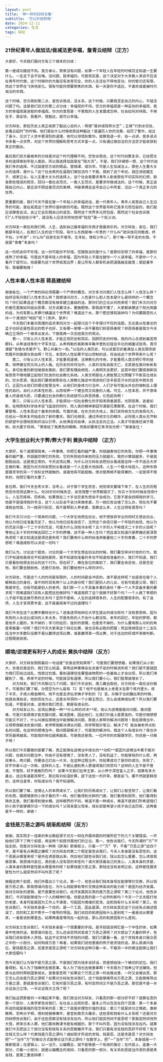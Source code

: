 ```yaml
---
layout: post
title: '神一样的四辩合集'
subtitle: '可以抄结构哦'
date: 2024-12-11
categories: 生活
tags: 辩论
---
```


### 21世纪青年人做加法/做减法更幸福，詹青云结辩（正方）
    大家好，今天我们跟对方有三个根本的分歧：

    第一是成功路径不同。我方承认，聚焦没有问题，如果一个年轻人在年轻的时候完全知道一生要什么，一生走下去不后悔，没问题，挺幸福的。可是现实是，这个决定对于大多数人来说不应该在青年时代做，这个时候你的大脑没有发育完全、你的人生还在不停地变动、你的智识还有限，而这个世界在飞快地变化。很有可能你想要聚焦的东西，有一天是你不适应、不喜欢或者被时代淘汰的东西。

    这个时候，您方跳到第二点，是告诉我说，没关系，这个时候，只要我坚定自己的内心，不就没问题了吗。这是我们双方的第二点分歧：幸福观的不同。您方的幸福观是一种妥协的幸福观，我方的幸福观是进取的幸福观。你方的意思是：不管我的人生发展成怎样，社会如何对待我，不用在乎，我妥协、我看开、我豁达，就可以幸福。

    对方辩友，那些历史上真正收获了豁达心态的人：杨慎“是非成败转头空”；王维“行到水穷处，坐看云起时”的时候。他们是在什么时候收获这种豁达？是遍历人世的沧桑，经历了繁华、经过了奋斗，见识了人世中更深刻的道理，他可以领悟到繁华。就算我退一步、俗一点讲，我多读点书多看一点世界，对这个世界的理解和思考方式丰富一点，只有通过做加法的方法您才能收获到真正的豁达。

    最后我们双方最根本的分歧是对这个时代理解不同。您告诉我说，这个时代纷繁复杂，已经把太多的选择推到年轻人面前，所以我选择加就是在“随大流”。不是，我们仔细想一想，这个时代给我们多的选择，不过就是您方说的商品、营销课、成功学。可是人生加减法上，那些人生重大关头的选择，是什么？这个社会真的在逼我们做加法吗？不是。我到了这个年纪，就应该结婚生子、成家立业。在人生重大关头的选择上，这个社会是要求青年人割舍那些不切实际的幻想，割舍那些错误的观念，回归一套社会范式、一套人生范式，是要求你做减法的。这个时候，真正追随自己内心，是应该不顾这套范式的束缚，冲破束缚去追寻自己心中所爱、活出一个真正多元的世界。

    更重要的是，我们今天不是在替一个年轻人的幸福说话，是一代青年人。青年人拓宽自己人生边界的可能，是在拓宽这个世界价值判断的可能。既然这个世界是号称它是多元而包容的，我们就应该肆意去试，去让它去实践自己的诺言。既然这个世界多元而包容，既然这个社会告诉我们“人不轻狂枉少年”，就没有人应该天然地觉得“轻狂”是一个贬义词。

    对方辩友一直在劝我们啊，人生，选到自己最幸福的东西才是最快乐的。对方辩友，各位，我们都是年轻人，在我们人生的这个阶段，有什么东西是唯一珍贵的？什么叫“欲买桂花同载酒，终不似，少年游”；什么叫“旧游无处不堪寻。无寻处，惟有少年心”。那个唯一带不走的东西，不就是“青春”本身吗？

    这一份机会你不珍惜，这一份可能你不珍惜。您跟我谈的是什么？是那份安顿了的幸福、是那份成熟了的幸福。可是这不是年轻人的幸福，因为年轻人不是在替你一个人谋幸福，不是你一个人看开了就可以，他是要为这个世界拓宽边界；是让所有人都有机会把道路越走越宽；是趁着年轻，我偏要勉强！
### 人性本善人性本恶 蒋昌建结辩
    谢谢各位，一个严肃的辩论场需要一个严肃的概念。对方多次问我们人性怎么样？人性怎么样？始终没有问我们人性本怎么样？我想请问对方，人性是什么和人性本是什么是同样的一个概念吗？你们如果连这个概念都没有根本建立基础的话，那你们的立论从何而来呢？我们多次问对方的善花里面如何结出恶果，对方说要浇水，要施肥呀。那我就不懂了，大家都承蒙这个阳光雨露的话，为何有那么多罪行横遍这个世界呢？难道这个水，那个肥还情有独钟吗？为何要跟恶的人作一个潇洒的“吻别”呢？(笑声、掌声) 
    　　今天我们本着对真理的追求来同对方一起探讨这个千年探讨不完的话题。无论是从性善论的孟子也好还是性恶论的荀子也好，又有哪一家哪一派不要我们抑恶扬善呢？抑恶扬善是我方今天确立立场的一个根本出发点。下面我再一次总结我方的观点。
    　　第一，只有认识人性本恶，才能正视历史和现实。回顾历史的时候，我的内心总感到痛苦而颤抖。从希波战争到十字军东征，从希特勒的奥斯维辛集中营到日寇在华北的细菌试验场，真可谓是“色情与贪婪齐飞，野心共暴力一色。”以往的人类历史，可以说是交织着满足人类无限贪欲而展开的狼烟与铁血啊！可见，本恶的人性如果不加以控制的话，将会给这个世界带来什么呢？
    　　第二，只有认识人性本恶，才能重视道德、法律教化的作用，才能重视人类文明引导的结果，培养健全而又向上的人格。在历史的坎坷当中，人类并没有自取灭亡。尤其是在面对彬彬有礼、亲切友善的新加坡朋友面前，我们更有理由相信，人类明天会更好，这其中我们要感谢新加坡孜孜不倦地建立起他们优良的社会教化系统。人类文明是在人类智慧之光照耀下不断茁壮成长的。饮水思源，借此我们要感谢那些在人类教化路途中洒进他们含辛茹苦汗水的这些中西先哲们。正因为从他们的理论智慧当中，从他们的身体力行当中，人们才有可能从外在的强制走上理性的自约，自约人的本性的恶，从而培养一个健全而又向善的人格。可见，人性本恶，并不意味着人终身成为恶，只要通过社会的教化系统就可以弃恶扬善，化性起伪啊！
    　　第三，只有认识人性本恶，才能调动一切社会教化的手段来扬善避恶。光阴荏苒，逝者如斯，在物质和科学技术突飞猛进的同时，而人类的精神家园可谓是花果飘零。在这个时候，我们要警惕，人性本恶这个基本的命题。可喜的是，在东方的大地上，我们说传统文化的发扬光大，已经从一阳来复开始走向了新的春天。我们也相信，通过传统文化的精华，必将使人类从无节制的欲望中合理地扼制并加以引导，从他律走向自律，从执法走向立法。人类才可能挽狂澜于既倒，扶大厦于将倾。“黑夜给了我黑色的眼睛，而我却要用它来寻找光明！”谢谢各位！
### 大学生创业利大于弊/弊大于利 黄执中结辩 （正方）
    大家好，有个道理很简单。一件事情，你把它看的越严重，你就越害怕它的失败。你把一件事情看的越严重，你就越恐惧它的失败。它的失败给你承担的压力就越大，我的计算就越多，于是就胆胆战战，这是很正常的。今天这场比赛，为什么对方辩友会把创业看成是这样一件不适合大学生做的事，是因为对方辩友把创业看成是一个人生极大地抉择，人生一个极大地投入，这种东西是跟求学的另一个目标全然抵触的，或者他有可能抵触，绝对是两相不能得兼的，一定是得不偿失的，他把它看的太重了。
    
    各位啊，我们今天去考大学，没考上，对于那个学生而言，他觉得天要塌下来了，在人生的历程而言你觉得这算什么。你20岁的时候失恋，会觉得整个世界都毁灭了，你五十岁的时候会觉得什么，人生历练嘛，历练嘛。如果我在二十岁谈恋爱先想会不会成功，它是不是会妨碍我的学习，他是不是值得我的专注，这个人以后会不会讨来做老婆，万一她红杏出墙了怎么办，现在先不要请她去吃饭，万一她另行别恋，我不是帮别人养老婆，我算这么多，人生过得有意思吗？
    
    我们今天只讨论一个简单的问题，一个大学生他想去创业，他不想放弃学业的同时又想去创业，他认为他已经准备充足了，他认为他已经有自信了，当然这个自信只是一个年轻的自信，他认为的充足只是一个二十岁的充足，可是为什么浇他冷水呢？五十岁的人干嘛熄灭二十岁的火焰呢？等他让五十岁的时候去回忆二十岁的莽撞，这不是一种人生吗？而且谁又知道只是莽撞还是深思熟虑呢？谁又知道这是得还是失呢？我们要用什么样的标准来衡量他二十岁的青春，二十岁的梦想呢？难道成败可以决定一切吗？
    
    我们认为，讨论这个题目，讨论的是一个大学生想去创业的时候，我们要怎样评价他的行为，我们不知道他是成也不知道他是败，我不知道他准备的多也不知道他准备的少，我们不知道，我们只是看到他想去创业的这个行为，现在好了，瘫在各位的面前了，我们要去肯定他，还是否定他，我们要去鼓励他，还是打击他，我们要给他什么样的评价。
    
    对方辩友，可是这个人的时间是有限的，人的时间是会冲突的。谁不是这样呢？在座各位每个人解释自己的身份，谁不同时具有两个以上的身份呢？我们是别人的儿女，也有可能是父母，我们既是学生，也有可能是别人的老师，我们那一个人不具备多重的身份？哪一个人不具备多重的要求呢？而难道我们没有人能把这些做好吗？难道我顾了这个就做不好那个吗？一个人做了孝顺的儿子就不能去做尽责的丈夫吗？显然不是嘛，人生的选择很多的，人生的配置很多的。有了选项，人生才变得更丰富，这不是最简单不过的道理吗？

    我们今天在这个比赛中要辩论什么？逐条逐项地辩论大学生就业的成与败吗？没有意思嘛，因为失败的人永远比成功的人多太多。可是失败的人不会什么都没有，老年的回忆，年轻的梦想，都是他手上握的，失不掉的；学习的经历，挫折的感慨，也是丢不掉的，为什么要用那么功利的角度来衡量一切呢？我们今天大家来这个辩论比赛，谁也没有必胜的把握；而且我相信这十二支队伍当中大多数队伍都不是以赢得这场比赛，或者赢得某一场比赛，对于这边的好或坏来做判断。过程既是收获。
### 顺境/逆境更有利于人的成长 黄执中结辩（反方）
    大家好，对方辩友刚刚最后一句话是“衣食足而知荣辱”，可是我们要想想看，如果我们从小到大，衣食总是足的，我们怎么知道，荣辱这种事情会在衣食不足的时候消失呢？我们是不是就因为我们历经过战乱，饱尝过饥饿，看到道德往往要借由物质的一些基础上才会出现，所以我们清醒到了，哦，原来不足的时候，可能就没有道德，所以我们要小心，我们智慧就增长了。 
    　　对方辩友，我们今天聊过几个问题，我们今天谈到，唐三藏去取经，对方辩友一直在谈孙猴子，可是我们要了解，孙悟空为什么能有 72 变？他不也是被太上老君关在那个炼丹里头，练了半天，才成火眼金睛吗，他不也是去求仙求佛才学到的 72 变。孙猴子当初蹦出来的时候，他就自满自足，他到现在为止，还是水帘洞的一个小猴王而已，怎么会成佛成仙呢？所以我们要知道，不管是对谁，逆境对我们而言，都是有成长的。 
    　　对方辩友认为，这场比赛是一种**什么样的对决**呢，他认为逆境是面对问题，面对困难，可是只有顺境才能克服问题，解决困难，因此他们，比我们价值上是更高的。可是仔细想想可能又不对了，什么叫做在顺境当中能够解决问题，那是人家帮你解决问题呀！我在顺境当中，父母帮我解决衣食问题，老师帮我解决课业问题，同学帮我抄笔记，解决了可 能会被老师点到名的问题。在这样的顺境当中，我问题是解决了，可是我的解决吗，我这个人有成长吗？我也许学历越来越高，可能我的地位越来越高，可是我还是我，一拉开你的衣服跟学历，你还是一只猴子呀！

    所以我们今天要做的是要了解，真正能够在逆境当中成长的**动机**是因为逆境当中勇于面对问题，在面对问题当中，你由于没有顺境了，没有贵人了，没有机运了，你能够有的什么呢，两双拳头，两只脚，你要自己打出一片天，在这种过程当中，你如果成功了是你的成功，失败了，好歹你奋斗过一次嘛，这样的人生，不是比遇到贵人更值得我们欣赏吗？这样的人生不是不管成，不管败，好歹轰轰烈烈吗？ 如果今天我们在帝王家，从小养于深宫富人之手，就算有多大基业，这边有诸葛亮帮忙，那边有刘伯温妙算，底下这些一列开来，都是岳飞，要不然就是韩信的，这样当皇帝，你有成长吗？我不知道啊。

    所以我们要了解，逆境让人的本质成长了，让我们的历练成长了，让我们心智坚韧了，让我们看的东西，跟顺境家的小孩子看的不一样。他们看得到光鲜的门面，我们看得到厕所，他们看得到锦衣玉食，我们看得到馊水桶。这样眼界的不同，难道不是一种成长，难道不是我们所希望我们的小孩子能够偶尔试一下的成长吗？父母亲是父母亲，成长却是希望小孩子自己去历练，这两者是不一样的，谢谢！ 

### 金钱是万恶之源吗 胡渐彪结辩（反方）
    谢谢。其实刚才一连串的争议都起源于对方一辩在开展命题的时候所犯下的几个关键错误。一开始他们弄下了两个前提，用这两个前提开展他们的立论。第一，他告诉我们，今天所谓的“万”不指全部。但是对方辩友这一种用《辞海》断章取义，只看一个“万” 字，不看“万恶之源”这四个字，是不是有点离题之嫌呢？对方辩友的第二个假定是告诉我们，今天人本身是没有恶性的。这个恶是从哪里来呢？是外在诱惑我出来。然后他们就告诉我们说，钱以后怎么重要，怎么诱惑我做恶事。我想请问各位，真的是人没有恶的本性吗？请大家抚着自己的良心，人类本身的贪婪，人类本身的那种兽性是从哪里来的呢？如果钱是万恶之源，那钱还没有发明之前，这种兽性跟贪婪性为什么就突然间不叫作恶了呢？

    根据这两个前提，他们开展出三个论点。第一个，他告诉我们钱本身现在能够等价交换，所以钱是万恶之源。那我想请问各位，为什么钱能够有等价交换这种高尚的能力呢？是因为经济发展。按对方辩友的逻辑，是不是要告诉我们，经济发展其实真的是万恶之源呢？第二个论点，他告诉我们，今天钱能够成为一个人的精神价值。但是这真的是一个必然判断吗？今天一个丈夫殴打他的老婆，本身可能是因为工作上不满意，可能因为情绪的宣泄，这和钱有什么关系呢？第三，他告诉我们，今天钱本身是一个目的，是一个工具，因此是源。对方辩友其实这个已经有点阐述错误了，目的和工具不等于一个推导的导因。我们说目的和原因有什么差别呢？一者是说从哪里来，一者是说到哪里去。如果两者是等同在一起的话，那么目的和原因有什么差别。

    对方辩友又告诉我们，今天钱本身是一个很重要的手段。是手段就说明它是一个中性的体，如果是中性体的话，我想请问各位，怎么还会突然间变成了万恶之源呢？对方提出了大量的例子，告诉我们说有很多人贪钱。姑且不论贪钱不贪钱的问题，我们只要看一看，这个贪钱本身只是众恶之中的一小部分，如何构成万恶？再者，如果我们说他里面的例子是贪钱的话，那么我请问各位，是钱是恶之源，还是贪是恶之源呢？对方辩友这种只看一半，不看另一半的做法能够让我们大家信服吗？

    而今天我们认为钱不是万恶之源，不是我们想为钱多说好话，而是想给钱一个确切的定位。我们看得到，有人为了钱确然去做恶事，有人为了钱也去做善事啊！今天我为了钱奉公守法赚钱，但是与此同时帮助国家成长，是善是恶呢？如果这个万恶之源一时会推出善，一时又会推出恶，那它怎么还会是万恶之源呢？如果对方辩友告诉我们，这个钱能够推导出万恶之源，又能够推导出万善之源，那就是告诉我们，它有时是万恶之源，有时突然间又不是万恶之源。那您是不是一半论证自己立场，一半论证我方立场了呢？

    我们姑且把那善的一半掩起来不看，我们效法对方辩友，只看恶的那一部分好不好？就算在恶的那一个部分，人类学家告诉我们，在社会上出现的恶，基本上可以包含在四个层面：第一个本身所说的就是极端的信念带来的恶；第二个就是非理性价值的违反；第三个就是非分之情欲。像邪教啊，恐怖分子啊，塔利班毁佛事件，甚至到南京大屠杀，这些恶和钱有什么关系呢？还是对方四辩想告诉我们，由于这些恶都没有钱涉及在内，所以他们就突然间不是恶呢？那我突然间恍然大悟，原来日本人哪，他们篡改教课书是有根据的，那个不叫作恶，因为没有钱涉及在内。就算我们今天把这三个部分没有和钱有关系的恶都撇开不谈，我们只看有涉及钱的恶好不好呢？有涉及钱又怎么样？代表钱是万恶之源吗？诚如刚才所说的贪钱，钱是恶，还是贪是恶？对方辩友把“一”当作“万”的推论方式能够论证万恶之源吗？在数学上，把“一”当作“万”，本身就是一个推断错误；在逻辑上，以一当万，以偏概全，就不能够是一个有效的推论；在内容上，盖着一大部分，只看一小部分，就是以偏概全的诡辩，只看恶的那一部分，有关系到恶就当作恶的源是来自钱，是第二重诡辩哪！
